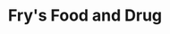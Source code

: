 ---
title: "Fry's Food and Drug"
url: /tucson/frys-food-and-drug-east-golf-links-road/
shop: supermarket
---
